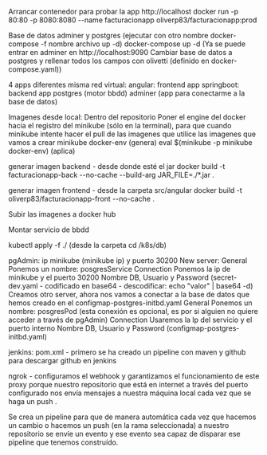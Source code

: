Arrancar contenedor para probar la app http://localhost docker run -p 80:80 -p 8080:8080 --name facturacionapp oliverp83/facturacionapp:prod

Base de datos adminer y postgres (ejecutar con otro nombre docker-compose -f nombre archivo up -d) docker-compose up -d (Ya se puede entrar en adminer en http://localhost:9090 Cambiar base de datos a postgres y rellenar todos los campos con olivetti (definido en docker-compose.yaml))

4 apps diferentes misma red virtual: angular: frontend app springboot: backend app postgres (motor bbdd) adminer (app para conectarme a la base de datos)

Imagenes desde local: Dentro del repositorio Poner el engine del docker hacia el registro del minikube (sólo en la terminal), para que cuando minikube intente hacer el pull de las imagenes que utilice las imagenes que vamos a crear minikube docker-env (genera) eval $(minikube -p minikube docker-env) (aplica)

generar imagen backend - desde donde esté el jar docker build -t facturacionapp-back --no-cache --build-arg JAR_FILE=./*.jar .

generar imagen frontend - desde la carpeta src/angular docker build -t oliverp83/facturacionapp-front --no-cache .

Subir las imagenes a docker hub

Montar servicio de bbdd

kubectl apply -f ./ (desde la carpeta cd /k8s/db)

pgAdmin: ip minikube (minikube ip) y puerto 30200 New server: General Ponemos un nombre: posgresService Connection Ponemos la ip de minikube y el puerto 30200 Nombre DB, Usuario y Password (secret-dev.yaml - codificado en base64 - descodificar: echo "valor" | base64 -d) Creamos otro server, ahora nos vamos a conectar a la base de datos que hemos creado en el configmap-postgres-initbd.yaml General Ponemos un nombre: posgresPod (esta conexión es opcional, es por si alguien no quiere acceder a través de pgAdmin) Connection Usaremos la Ip del servicio y el puerto interno Nombre DB, Usuario y Password (configmap-postgres-initbd.yaml)

jenkins: 
pom.xml - primero se ha creado un pipeline con maven y github para descargar github en jenkins

ngrok - configuramos el webhook y garantizamos el funcionamiento de este proxy porque nuestro repositorio que está en internet a través del puerto configurado nos envía mensajes a nuestra máquina local cada vez que se haga un push . 

Se crea un pipeline para que de manera automática cada vez que hacemos un cambio o hacemos un push (en la rama seleccionada) a nuestro repositorio se envíe un evento y ese evento sea capaz de disparar ese pipeline que tenemos construído. 
